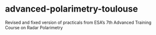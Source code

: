 # advanced-polarimetry-toulouse
Revised and fixed version of practicals from ESA’s 7th Advanced Training Course on Radar Polarimetry
